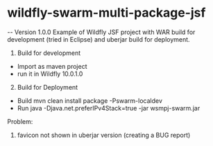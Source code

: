 # wildfly-swarm-multi-package-jsf
-- Version 1.0.0
Example of Wildfly JSF project with WAR build for development (tried in Eclipse) and uberjar build for deployment.

1. Build for development
- Import as maven project
- run it in Wildfly 10.0.1.0

2. Build for Deployment
- Build
mvn clean install package -Pswarm-localdev
- Run
java -Djava.net.preferIPv4Stack=true -jar wsmpj-swarm.jar

Problem:
1. favicon not shown in uberjar version (creating a BUG report)

